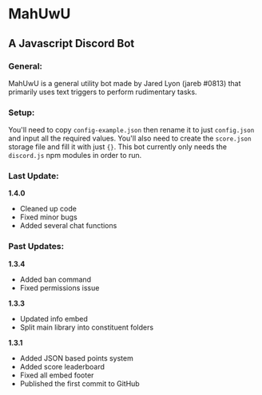 # MahUwU
## A Javascript Discord Bot

### General:
MahUwU is a general utility bot made by Jared Lyon (jareb #0813) that primarily uses text triggers to perform rudimentary tasks.

### Setup:
You'll need to copy `config-example.json` then rename it to just `config.json` and input all the required values. You'll also need to create the `score.json` storage file and fill it with just `{}`. This bot currently only needs the `discord.js` npm modules in order to run.

### Last Update:
**1.4.0**
- Cleaned up code
- Fixed minor bugs
- Added several chat functions

### Past Updates:
**1.3.4**
- Added ban command
- Fixed permissions issue

**1.3.3**
- Updated info embed
- Split main library into constituent folders

**1.3.1**
- Added JSON based points system
- Added score leaderboard
- Fixed all embed footer
- Published the first commit to GitHub